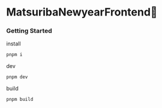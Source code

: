 # MatsuribaNewyearFrontend🏮

### Getting Started

install

```zsh
pnpm i
```

dev

```zsh
pnpm dev
```

build

```zsh
pnpm build
```
